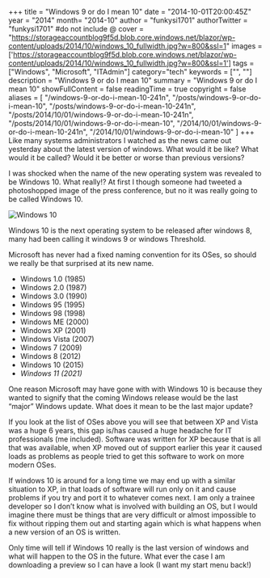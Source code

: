 +++
title = "Windows 9 or do I mean 10"
date = "2014-10-01T20:00:45Z"
year = "2014"
month= "2014-10"
author = "funkysi1701"
authorTwitter = "funkysi1701" #do not include @
cover = "https://storageaccountblog9f5d.blob.core.windows.net/blazor/wp-content/uploads/2014/10/windows_10_fullwidth.jpg?w=800&ssl=1"
images = ['https://storageaccountblog9f5d.blob.core.windows.net/blazor/wp-content/uploads/2014/10/windows_10_fullwidth.jpg?w=800&ssl=1']
tags = ["Windows", "Microsoft", "ITAdmin"]
category="tech"
keywords = ["", ""]
description = "Windows 9 or do I mean 10"
summary = "Windows 9 or do I mean 10"
showFullContent = false
readingTime = true
copyright = false
aliases = [
    "/windows-9-or-do-i-mean-10-241n",
    "/posts/windows-9-or-do-i-mean-10",
    "/posts/windows-9-or-do-i-mean-10-241n",
    "/posts/2014/10/01/windows-9-or-do-i-mean-10-241n",
    "/posts/2014/10/01/windows-9-or-do-i-mean-10",
    "/2014/10/01/windows-9-or-do-i-mean-10-241n",
    "/2014/10/01/windows-9-or-do-i-mean-10"
]
+++
Like many systems administrators I watched as the news came out yesterday about the latest version of windows. What would it be like? What would it be called? Would it be better or worse than previous versions?

I was shocked when the name of the new operating system was revealed to be Windows 10. What really!? At first I though someone had tweeted a photoshopped image of the press conference, but no it was really going to be called Windows 10.

![Windows 10](https://storageaccountblog9f5d.blob.core.windows.net/blazor/wp-content/uploads/2014/10/windows_10_fullwidth.jpg?w=800&ssl=1)

Windows 10 is the next operating system to be released after windows 8, many had been calling it windows 9 or windows Threshold.

Microsoft has never had a fixed naming convention for its OSes, so should we really be that surprised at its new name.

- Windows 1.0 (1985)
- Windows 2.0 (1987)
- Windows 3.0 (1990)
- Windows 95 (1995)
- Windows 98 (1998)
- Windows ME (2000)
- Windows XP (2001)
- Windows Vista (2007)
- Windows 7 (2009)
- Windows 8 (2012)
- Windows 10 (2015)
- *Windows 11 (2021)*

One reason Microsoft may have gone with with Windows 10 is because they wanted to signify that the coming Windows release would be the last “major” Windows update. What does it mean to be the last major update?

If you look at the list of OSes above you will see that between XP and Vista was a huge 6 years, this gap is/has caused a huge headache for IT professionals (me included). Software was written for XP because that is all that was available, when XP moved out of support earlier this year it caused loads as problems as people tried to get this software to work on more modern OSes.

If windows 10 is around for a long time we may end up with a similar situation to XP, in that loads of software will run only on it and cause problems if you try and port it to whatever comes next. I am only a trainee developer so I don’t know what is involved with building an OS, but I would imagine there must be things that are very difficult or almost impossible to fix without ripping them out and starting again which is what happens when a new version of an OS is written.

Only time will tell if Windows 10 really is the last version of windows and what will happen to the OS in the future. What ever the case I am downloading a preview so I can have a look (I want my start menu back!)